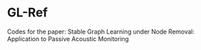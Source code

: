 # GL-Ref
Codes for the paper: Stable Graph Learning under Node Removal: Application to Passive Acoustic Monitoring
